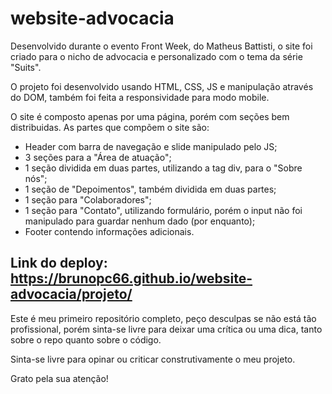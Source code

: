 # website-advocacia

Desenvolvido durante o evento Front Week, do Matheus Battisti, o site foi criado para o nicho de advocacia e personalizado com o tema da série "Suits".

O projeto foi desenvolvido usando HTML, CSS, JS e manipulação através do DOM, também foi feita a responsividade para modo mobile.

O site é composto apenas por uma página, porém com seções bem distribuidas. As partes que compõem o site são:

- Header com barra de navegação e slide manipulado pelo JS;
- 3 seções para a "Área de atuação";
- 1 seção dividida em duas partes, utilizando a tag div, para o "Sobre nós";
- 1 seção de "Depoimentos", também dividida em duas partes;
- 1 seção para "Colaboradores";
- 1 seção para "Contato", utilizando formulário, porém o input não foi manipulado para guardar nenhum dado (por enquanto);
- Footer contendo informações adicionais.

## Link do deploy: https://brunopc66.github.io/website-advocacia/projeto/

Este é meu primeiro repositório completo, peço desculpas se não está tão profissional, porém sinta-se livre para deixar uma crítica ou uma dica, tanto sobre o repo quanto sobre o código.

Sinta-se livre para opinar ou criticar construtivamente o meu projeto.

Grato pela sua atenção!
